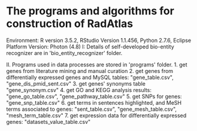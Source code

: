 # The programs and algorithms for construction of RadAtlas
Environment: R version 3.5.2, RStudio Version 1.1.456, Python 2.7.6, Eclipse Platform Version: Photon (4.8)
I: Details of self-developed bio-entity recognizer are in 'bio_entity_recognizer' folder.




II. Programs used in data processes are stored in 'programs' folder.
	1. get genes from literature mining and manual curation
	2. get genes from differentially expressed genes and MySQL tables: "gene_table.csv", "gene_dis_pmid_sent.csv"
	3. get genes' synonyms table "gene_synonym.csv"
	4. get GO and KEGG analysis results: "gene_go_table.csv", "gene_pathway_table.csv"
	5. get SNPs for genes: "gene_snp_table.csv"
	6. get terms in sentences highlighted, and MeSH terms associated to genes: "sent_table.csv", "gene_mesh_table.csv", "mesh_term_table.csv"
	7. get expression data for differentially expressed genes: "datasets_value_table.csv"




